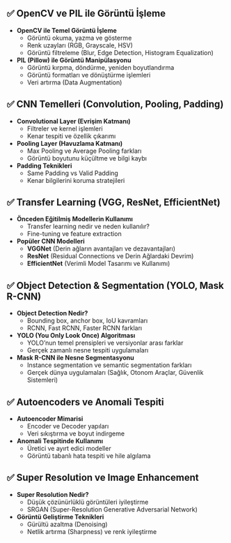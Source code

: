
## ✅ OpenCV ve PIL ile Görüntü İşleme  
- **OpenCV ile Temel Görüntü İşleme**  
  - Görüntü okuma, yazma ve gösterme  
  - Renk uzayları (RGB, Grayscale, HSV)  
  - Görüntü filtreleme (Blur, Edge Detection, Histogram Equalization)  
- **PIL (Pillow) ile Görüntü Manipülasyonu**  
  - Görüntü kırpma, döndürme, yeniden boyutlandırma  
  - Görüntü formatları ve dönüştürme işlemleri  
  - Veri artırma (Data Augmentation)  

## ✅ CNN Temelleri (Convolution, Pooling, Padding)  
- **Convolutional Layer (Evrişim Katmanı)**  
  - Filtreler ve kernel işlemleri  
  - Kenar tespiti ve özellik çıkarımı  
- **Pooling Layer (Havuzlama Katmanı)**  
  - Max Pooling ve Average Pooling farkları  
  - Görüntü boyutunu küçültme ve bilgi kaybı  
- **Padding Teknikleri**  
  - Same Padding vs Valid Padding  
  - Kenar bilgilerini koruma stratejileri  

## ✅ Transfer Learning (VGG, ResNet, EfficientNet)  
- **Önceden Eğitilmiş Modellerin Kullanımı**  
  - Transfer learning nedir ve neden kullanılır?  
  - Fine-tuning ve feature extraction  
- **Popüler CNN Modelleri**  
  - **VGGNet** (Derin ağların avantajları ve dezavantajları)  
  - **ResNet** (Residual Connections ve Derin Ağlardaki Devrim)  
  - **EfficientNet** (Verimli Model Tasarımı ve Kullanımı)  

## ✅ Object Detection & Segmentation (YOLO, Mask R-CNN)  
- **Object Detection Nedir?**  
  - Bounding box, anchor box, IoU kavramları  
  - RCNN, Fast RCNN, Faster RCNN farkları  
- **YOLO (You Only Look Once) Algoritması**  
  - YOLO’nun temel prensipleri ve versiyonlar arası farklar  
  - Gerçek zamanlı nesne tespiti uygulamaları  
- **Mask R-CNN ile Nesne Segmentasyonu**  
  - Instance segmentation ve semantic segmentation farkları  
  - Gerçek dünya uygulamaları (Sağlık, Otonom Araçlar, Güvenlik Sistemleri)  

## ✅ Autoencoders ve Anomali Tespiti  
- **Autoencoder Mimarisi**  
  - Encoder ve Decoder yapıları  
  - Veri sıkıştırma ve boyut indirgeme  
- **Anomali Tespitinde Kullanımı**  
  - Üretici ve ayırt edici modeller  
  - Görüntü tabanlı hata tespiti ve hile algılama  

## ✅ Super Resolution ve Image Enhancement  
- **Super Resolution Nedir?**  
  - Düşük çözünürlüklü görüntüleri iyileştirme  
  - SRGAN (Super-Resolution Generative Adversarial Network)  
- **Görüntü Geliştirme Teknikleri**  
  - Gürültü azaltma (Denoising)  
  - Netlik artırma (Sharpness) ve renk iyileştirme  
